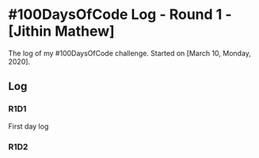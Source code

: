 # #100DaysOfCode Log - Round 1 - [Jithin Mathew]

The log of my #100DaysOfCode challenge. Started on [March 10, Monday, 2020].

## Log

### R1D1 
First day log

### R1D2
